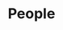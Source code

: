 ---
layout: profiles
permalink: /people/
title: People
description: Lab Members
nav: true
nav_order: 2

profiles:
  # if you want to include more than one profile, just replicate the following block
  # and create one content file for each profile inside _pages/
  - align: right
    name: Prithviraj "Raj" Ammanabrolu
    link: https://prithvirajva.com
    image: raj4.jpg
    # content: about_raj.md
    image_circular: true # crops the image to make it circular
    more_info: >
      Faculty
  - align: left
    name: Isadora "Izzy" White
    link: https://www.linkedin.com/in/isadora-c-white
    image: izzy.jpeg
    image_circular: true # crops the image to make it circular
    more_info: >
      PhD Student
  - align: left
    name: Christopher Cui
    link: https://www.linkedin.com/in/christopher-cui
    image: chris.jpeg
    image_circular: true # crops the image to make it circular
    more_info: >
      PhD Student
  - align: left
    name: Ruiyi Wang
    link: https://ruiyiw.github.io/
    image: ruiyi.png
    image_circular: true # crops the image to make it circular
    more_info: >
      PhD Student
  - align: left
    name: Yiran "Jenny" Shen
    link: https://www.linkedin.com/in/christopher-cui
    image: jenny.jpg
    image_circular: true # crops the image to make it circular
    more_info: >
      PhD Student
  - align: right
    name: Other Collaborators
    link: https://prithvirajva.com/mentees.html
    more_info: >
      Non-UCSD affiliated student collaborators
---